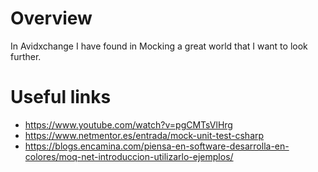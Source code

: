 # Overview

In Avidxchange I have found in Mocking a great world that I want to look further.

# Useful links

- https://www.youtube.com/watch?v=pgCMTsVlHrg
- https://www.netmentor.es/entrada/mock-unit-test-csharp
- https://blogs.encamina.com/piensa-en-software-desarrolla-en-colores/moq-net-introduccion-utilizarlo-ejemplos/
